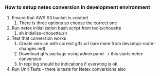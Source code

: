 ### How to setup netex conversion in development environment

1. Ensure that AWS S3 bucket is created
    1. There is three options so choose the correct one
2. Run netex initialization bash script from tools/chouette
    1. sh initialize-chouette.sh
3. Test that conversion works
    1. Create service with correct gtfs url (see more from devsetup-route-changes.md)
    2. Download gtfs package using admin panel -> this starts netex conversion
    3. In repl log should be indications if everyting is ok    
4. Run Unit Tests - there is tests for Netex conversions also
  